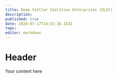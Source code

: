 ```yaml
---
title: Deep Stellar Coalition Enterprises [DLSC]
description: 
published: true
date: 2020-07-17T14:52:16.153Z
tags: 
editor: markdown
---
```


# Header
Your content here
